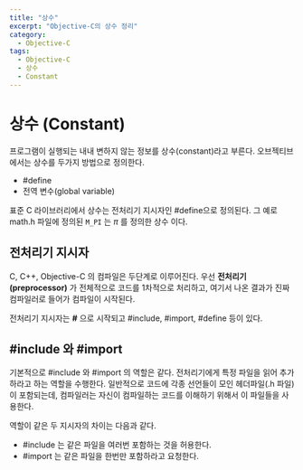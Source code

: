 ```yaml
---
title: "상수"
excerpt: "Objective-C의 상수 정리"
category:
  - Objective-C
tags: 
  - Objective-C
  - 상수
  - Constant
---
```


# 상수 (Constant)

프로그램이 실행되는 내내 변하지 않는 정보를 상수(constant)라고 부른다. 오브젝티브에서는 상수를 두가지 방법으로 정의한다.

- #define
- 전역 변수(global variable)

표준 C 라이브러리에서 상수는 전처리기 지시자인 #define으로 정의된다. 그 예로 math.h 파일에 정의된 `M_PI` 는  $\pi$ 를 정의한 상수 이다.

## 전처리기 지시자

C, C++, Objective-C 의 컴파일은 두단계로 이루어진다. 우선 __전처리기(preprocessor)__ 가 전체적으로 코드를 1차적으로 처리하고, 여기서 나온 결과가 진짜 컴파일러로 들어가 컴파일이 시작된다.

전처리기 지시자는 __#__ 으로 시작되고 #include, #import, #define 등이 있다.

## #include 와 #import

기본적으로 #include 와 #import 의 역할은 같다. 전처리기에게 특정 파일을 읽어 추가하라고 하는 역할을 수행한다. 일반적으로 코드에 각종 선언들이 모인 헤더파일(.h 파일)이 포함되는데, 컴파일러는 자신이 컴파일하는 코드를 이해하기 위해서 이 파일들을 사용한다.

역할이 같은 두 지시자의 차이는 다음과 같다.

- #include 는 같은 파일을 여러번 포함하는 것을 허용한다.
- #import 는 같은 파일을 한번만 포함하라고 요청한다.

